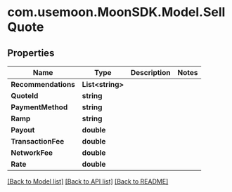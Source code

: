# com.usemoon.MoonSDK.Model.SellQuote

## Properties

| Name                | Type              | Description | Notes |
| ------------------- | ----------------- | ----------- | ----- |
| **Recommendations** | **List\<string>** |             |       |
| **QuoteId**         | **string**        |             |       |
| **PaymentMethod**   | **string**        |             |       |
| **Ramp**            | **string**        |             |       |
| **Payout**          | **double**        |             |       |
| **TransactionFee**  | **double**        |             |       |
| **NetworkFee**      | **double**        |             |       |
| **Rate**            | **double**        |             |       |

[\[Back to Model list\]](./#documentation-for-models) [\[Back to API list\]](./#documentation-for-api-endpoints) [\[Back to README\]](./)
